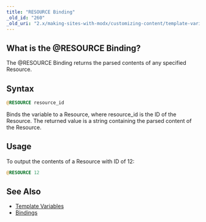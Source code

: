 ```yaml
---
title: "RESOURCE Binding"
_old_id: "260"
_old_uri: "2.x/making-sites-with-modx/customizing-content/template-variables/bindings/resource-binding"
---
```


## What is the @RESOURCE Binding?

The @RESOURCE Binding returns the parsed contents of any specified Resource.

## Syntax

``` php 
@RESOURCE resource_id
```

Binds the variable to a Resource, where resource\_id is the ID of the Resource. The returned value is a string containing the parsed content of the Resource.

## Usage

To output the contents of a Resource with ID of 12:

``` php 
@RESOURCE 12
```

## See Also

- [Template Variables](building-sites/elements/template-variables "Template Variables")
- [Bindings](building-sites/elements/template-variables/bindings "Bindings")